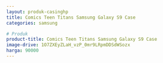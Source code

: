 ```yaml
---
layout: produk-casinghp
title: Comics Teen Titans Samsung Galaxy S9 Case
categories: samsung

# Produk
product-title: Comics Teen Titans Samsung Galaxy S9 Case
image-drive: 1O7ZXEyZLaH_vzP_0mr9LRpmDDSdWSozx
harga: 90000
---
```

